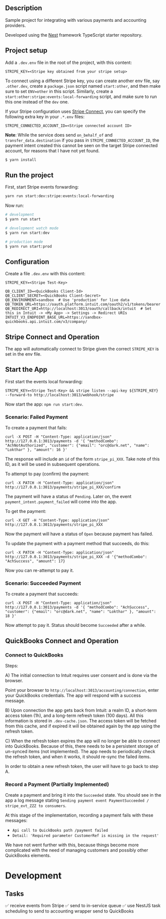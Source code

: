 ## Description

Sample project for integrating with various payments and accounting providers.

Developed using the [Nest](https://github.com/nestjs/nest) framework TypeScript starter repository.

## Project setup

Add a `.dev.env` file in the root of the project, with this content:

```env
STRIPE_KEY=<Stripe key obtained from your stripe setup>
```

To connect using a different Stripe key, you can create another env file, say `.other.dev`, create a `package.json` script named `start:other`, and then make sure to set `ENV=other` in this script.  Similarly, create a `start:other:stripe:events:local-forwarding` script, and make sure to run this one instead of the `dev` one.

If your Stripe configuration uses [Stripe Connect](https://docs.stripe.com/connect), you can specify the following extra key in your `.*.env` files:

```env
STRIPE_CONNECTED_ACCOUNT_ID=<Stripe connected account ID>
```

**Note**: While the service does send `on_behalf_of` and `transfer_data.destination` if you pass in `STRIPE_CONNECTED_ACCOUNT_ID`, the payment intent created this cannot be seen on the target Stripe connected account, for reasons that I have not yet found.

```bash
$ yarn install
```

## Run the project

First, start Stripe events forwarding:

```bash
yarn run start:dev:stripe:events:local-forwarding
```

Now run:

```bash
# development
$ yarn run start

# development watch mode
$ yarn run start:dev

# production mode
$ yarn run start:prod
```

## Configuration

Create a file `.dev.env` with this content:

```shell
STRIPE_KEY=<Stripe Test-Key>

QB_CLIENT_ID=<QuickBooks Client-Id>
QB_CLIENT_SECRET=<QuickBooks Client-Secret>
QB_ENVIRONMENT=sandbox  # Use 'production' for live data
QB_TOKEN_URL=https://oauth.platform.intuit.com/oauth2/v1/tokens/bearer
QB_REDIRECT_URI=http://localhost:3013/oauth/callback/intuit  # Set this in Intuit -> <My App> -> Settings -> Redirect URIs
INTUIT_V3_ENDPOINT_BASE_URL=https://sandbox-quickbooks.api.intuit.com/v3/company/
```

## Stripe Connect and Operation

The app will automatically connect to Stripe given the correct `STRIPE_KEY` is set in the env file.

## Start the App

First start the events local forwarding:

```shell
STRIPE_KEY=<Stripe Test-Key> && stripe listen --api-key ${STRIPE_KEY} --forward-to http://localhost:3013/webhook/stripe
```

Now start the app: `npm run start:dev`.

### Scenario: Failed Payment

To create a payment that fails:

```shell
curl -X POST -H "Content-Type: application/json" http://127.0.0.1:3013/payments -d '{ "methodCombo": "AchNotAuthorized", "customer": {"email": "orc@dark.net", "name": "Lokthar" }, "amount": 16 }'
```

The response will include an `id` of the form `stripe_pi_XXX`.  Take note of this ID, as it will be used in subsequent operations.

To attempt to pay (confirm) the payment:

```shell
curl -X PATCH -H "Content-Type: application/json" http://127.0.0.1:3013/payments/stripe_pi_XXX/confirm
```

The payment will have a status of `Pending`.  Later on, the event `payment_intent.payment_failed` will come into the app.

To get the payment:

```shell
curl -X GET -H "Content-Type: application/json" http://127.0.0.1:3013/payments/stripe_pi_XXX
```

Now the payment will have a status of `Open` because payment has failed.

To update the payment with a payment method that succeeds, do this:

```shell
curl -X PATCH -H "Content-Type: application/json" http://127.0.0.1:3013/payments/stripe_pi_XXX -d '{"methodCombo": "AchSuccess", "amount": 17}
```

Now you can re-attempt to pay it.

### Scenario: Succeeded Payment

To create a payment that succeeds:

```shell
curl -X POST -H "Content-Type: application/json" http://127.0.0.1:3013/payments -d '{ "methodCombo": "AchSuccess", "customer": {"email": "orc@dark.net", "name": "Lokthar" }, "amount": 18 }'
```

Now attempt to pay it.  Status should become `Succeeded` after a while.

## QuickBooks Connect and Operation

### Connect to QuickBooks

Steps:

A) The initial connection to Intuit requires user consent and is done via the browser.

Point your browser to `http://localhost:3013/accounting/connection`, enter your QuickBooks credentials.  The app will respond with a success message.

B) Upon connection the app gets back from Intuit: a realm ID, a short-term access token (1h), and a long-term refresh token (100 days).  All this information is stored in `.dev-cache.json`.  The access token will be fetched from this cache, and if expired it will be obtained again by the app using the refresh token.

C) When the refresh token expires the app will no longer be able to connect into QuickBooks.  Because of this, there needs to be a persistent storage of un-synced items (not implemented).  The app needs to periodically check the refresh token, and when it works, it should re-sync the failed items.

In order to obtain a new refresh token, the user will have to go back to step A.

### Record a Payment (Partially Implemented)

Create a payment and bring it into the `Succeeded` state.  You should see in the app a log message stating `Sending payment event PaymentSucceeded / stripe_evt_ZZZ to consumers`.

At this stage of the implementation, recording a payment fails with these messages:

- `Api call to QuickBooks path /payment failed`
- `Detail: 'Required parameter CustomerRef is missing in the request'`

We have not went further with this, because things become more complicated with the need of managing customers and possibly other QuickBooks elements.

# Development

## Tasks

✅ receive events from Stripe
✅ send to in-service queue
✅ use NestJS task scheduling to send to accounting wrapper
send to QuickBooks

